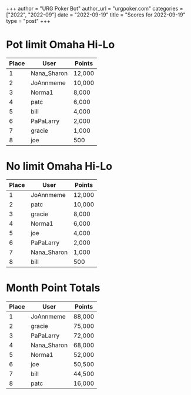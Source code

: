 +++
author = "URG Poker Bot"
author_url = "urgpoker.com"
categories = ["2022", "2022-09"]
date = "2022-09-19"
title = "Scores for 2022-09-19"
type = "post"
+++
# Pot limit Omaha Hi-Lo

| Place | User | Points |
|-------|------|--------|
| 1 | Nana_Sharon | 12,000 |
| 2 | JoAnnmeme | 10,000 |
| 3 | Norma1 | 8,000 |
| 4 | patc | 6,000 |
| 5 | bill | 4,000 |
| 6 | PaPaLarry | 2,000 |
| 7 | gracie | 1,000 |
| 8 | joe | 500 |

# No limit Omaha Hi-Lo

| Place | User | Points |
|-------|------|--------|
| 1 | JoAnnmeme | 12,000 |
| 2 | patc | 10,000 |
| 3 | gracie | 8,000 |
| 4 | Norma1 | 6,000 |
| 5 | joe | 4,000 |
| 6 | PaPaLarry | 2,000 |
| 7 | Nana_Sharon | 1,000 |
| 8 | bill | 500 |

# Month Point Totals

| Place | User | Points |
|-------|------|--------|
| 1 | JoAnnmeme | 88,000 |
| 2 | gracie | 75,000 |
| 3 | PaPaLarry | 72,000 |
| 4 | Nana_Sharon | 68,000 |
| 5 | Norma1 | 52,000 |
| 6 | joe | 50,500 |
| 7 | bill | 44,500 |
| 8 | patc | 16,000 |
